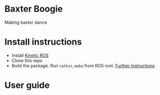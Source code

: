 # Baxter Boogie
Making baxter dance

# Install instructions
- Install [Kinetic ROS](http://wiki.ros.org/kinetic/Installation)
- Clone this repo
- Build the package. Run `catkin_make` from ROS root. [Further Instructions](http://wiki.ros.org/ROS/Tutorials/CreatingPackage)

# User guide
